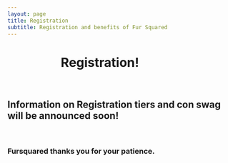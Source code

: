 ```yaml
---
layout: page
title: Registration
subtitle: Registration and benefits of Fur Squared
---
```


# &nbsp; &nbsp; &nbsp; &nbsp; &nbsp; &nbsp; &nbsp; &nbsp; &nbsp; Registration\!

&nbsp;

## Information on Registration tiers and con swag will be announced soon\!

&nbsp;

### Fursquared thanks you for your patience.&nbsp;